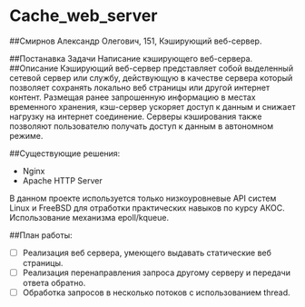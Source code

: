 # Cache_web_server
##Смирнов Александр Олегович, 151, Кэширующий веб-сервер.

##Постанавка Задачи
Написание кэширующего веб-сервера.
##Описание
Кэширующий веб-сервер представляет собой выделенный сетевой сервер или службу, действующую в качестве сервера который позволяет сохранять локально веб страницы или другой интернет контент. Размещая ранее запрошенную информацию в местах временного хранения, кэш-сервер ускоряет доступ к данным и снижает нагрузку на интернет соединение. Серверы кэширования также позволяют пользователю получать доступ к данным в автономном режиме.

##Существующие решения: 
- Nginx
- Apache HTTP Server


В данном проекте используется только низкоуровневые API систем Linux и FreeBSD для
отработки практических навыков по курсу АКОС.
Использование механизма epoll/kqueue.


##План работы:
- [ ] Реализация веб сервера, умеющего выдавать статические веб страницы.
- [ ] Реализация перенаправления запроса другому серверу и передачи ответа обратно.
- [ ] Обработка запросов в несколько потоков с использованием thread. 

